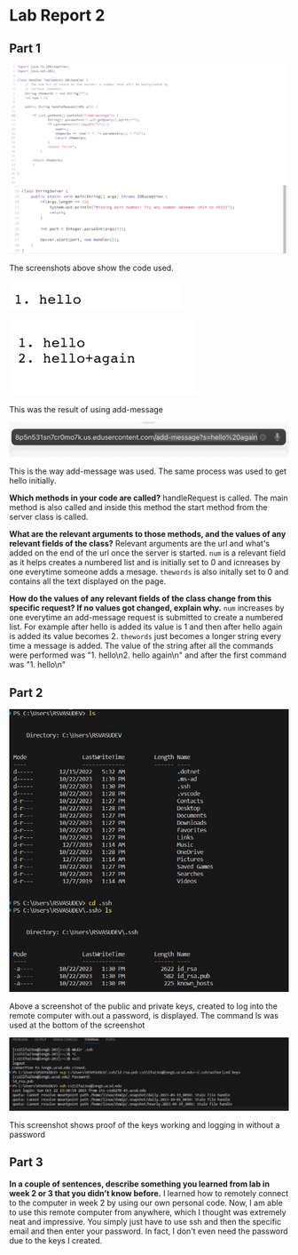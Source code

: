 # Lab Report 2

## Part 1

![Image](code.png)
![Image](0729A363-A8B7-4F40-AFA7-DDFDEDC73686.jpeg)

The screenshots above show the code used. 

![Image](3295DBB4-1003-4F36-B183-A2ABE2BF27AA.jpeg)



![Image](B579E069-E089-42D1-B161-4DF30160D798.jpeg)

This was the result of using add-message

![Image](FF5A0DBA-6106-4BFB-A4C9-B09171BBB404.jpeg)

This is the way add-message was used. The same process was used to get hello initially.

**Which methods in your code are called?**
handleRequest is called. The main method is also called and inside this method the start method from the server class is called.

**What are the relevant arguments to those methods, and the values of any relevant fields of the class?**
Relevant arguments are the url and what's added on the end of the url once the server is started. 
`num` is a relevant field as it helps creates a numbered list and is initially set to 0 and icnreases by one everytime someone adds a mesage.
`thewords` is also initally set to 0 and contains all the text displayed on the page.

**How do the values of any relevant fields of the class change from this specific request? If no values got changed, explain why.**
`num` increases by one everytime an add-message request is submitted to create a numbered list. For example after hello is added its value is 1 and then after hello again is added its value becomes 2.
`thewords` just becomes a longer string every time a message is added. The value of the string after all the commands were performed was "1. hello\n2. hello again\n" and after the first command was "1. hello\n"

## Part 2

![Image](Thekeys.png)

Above a screenshot of the public and private keys, created to log into the remote computer with.out a password, is displayed. The command ls was used at the bottom of the screenshot 

![Image](withoutpasswword.png)

This screenshot shows proof of the keys working and logging in without a password 

## Part 3
**In a couple of sentences, describe something you learned from lab in week 2 or 3 that you didn’t know before.**
I learned how to remotely connect to the computer in week 2 by using our own personal code. Now, I am able to use this remote computer from anywhere, which I thought was extremely neat and impressive. You simply just have to use ssh and then the specific email and then enter your password. In fact, I don't even need the password due to the keys I created.
